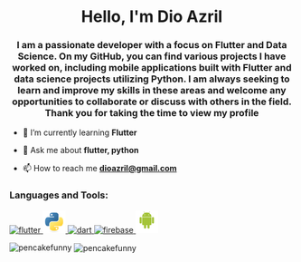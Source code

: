 <h1 align="center">Hello, I'm Dio Azril</h1>
<h3 align="center">I am a passionate developer with a focus on Flutter and Data Science. On my GitHub, you can find various projects I have worked on, including mobile applications built with Flutter and data science projects utilizing Python. I am always seeking to learn and improve my skills in these areas and welcome any opportunities to collaborate or discuss with others in the field. Thank you for taking the time to view my profile</h3>

- 🌱 I’m currently learning **Flutter**

- 💬 Ask me about **flutter, python**

- 📫 How to reach me **dioazril@gmail.com**

<h3 align="left">Languages and Tools:</h3>
<p align="left"> <a href="https://flutter.dev" target="_blank" rel="noreferrer"> <img src="https://www.vectorlogo.zone/logos/flutterio/flutterio-icon.svg" alt="flutter" width="40" height="40"/> </a> <a href="https://www.python.org" target="_blank" rel="noreferrer"> <img src="https://raw.githubusercontent.com/devicons/devicon/master/icons/python/python-original.svg" alt="python" width="40" height="40"/> </a> <a href="https://dart.dev" target="_blank" rel="noreferrer"> <img src="https://www.vectorlogo.zone/logos/dartlang/dartlang-icon.svg" alt="dart" width="40" height="40"/> </a> <a href="https://firebase.google.com/" target="_blank" rel="noreferrer"> <img src="https://www.vectorlogo.zone/logos/firebase/firebase-icon.svg" alt="firebase" width="40" height="40"/> </a> <a href="https://developer.android.com" target="_blank" rel="noreferrer"> <img src="https://raw.githubusercontent.com/devicons/devicon/master/icons/android/android-original-wordmark.svg" alt="android" width="40" height="40"/> </a> </p>

<p><img align="left" src="https://github-readme-stats.vercel.app/api/top-langs?username=pencakefunny&show_icons=true&locale=en&layout=compact" alt="pencakefunny" /></p>

<p>&nbsp;<img align="center" src="https://github-readme-stats.vercel.app/api?username=pencakefunny&show_icons=true&locale=en" alt="pencakefunny" /></p>
